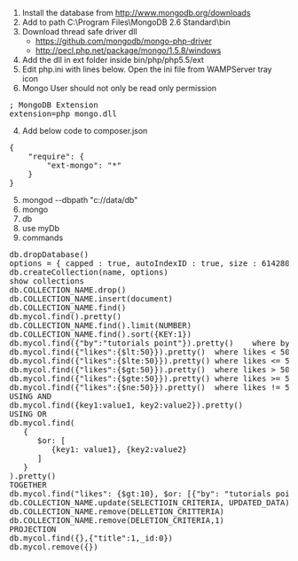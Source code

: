 ---
---
1. Install the database from http://www.mongodb.org/downloads
2. Add to path C:\Program Files\MongoDB 2.6 Standard\bin
2. Download thread safe driver dll 
	- https://github.com/mongodb/mongo-php-driver
	- http://pecl.php.net/package/mongo/1.5.8/windows
3. Add the dll in ext folder inside bin/php/php5.5/ext
4. Edit php.ini with lines below. Open the ini file from WAMPServer tray icon
5. Mongo User should not only be read only permission
<pre>
; MongoDB Extension
extension=php_mongo.dll
</pre>
4. Add below code to composer.json
<pre>
{
	"require": {
		"ext-mongo": "*"
  	}
}
</pre>
5. mongod --dbpath "c://data/db"
6. mongo
7. db
8. use myDb
9. commands
<pre>
db.dropDatabase()
options = { capped : true, autoIndexID : true, size : 6142800, max : 10000 } 
db.createCollection(name, options)
show collections
db.COLLECTION_NAME.drop()
db.COLLECTION_NAME.insert(document)
db.COLLECTION_NAME.find()
db.mycol.find().pretty()
db.COLLECTION_NAME.find().limit(NUMBER)
db.COLLECTION_NAME.find().sort({KEY:1})
db.mycol.find({"by":"tutorials point"}).pretty()	where by = 'tutorials point'
db.mycol.find({"likes":{$lt:50}}).pretty()	where likes < 50
db.mycol.find({"likes":{$lte:50}}).pretty()	where likes <= 50
db.mycol.find({"likes":{$gt:50}}).pretty()	where likes > 50
db.mycol.find({"likes":{$gte:50}}).pretty()	where likes >= 50
db.mycol.find({"likes":{$ne:50}}).pretty()	where likes != 50
USING AND
db.mycol.find({key1:value1, key2:value2}).pretty()
USING OR
db.mycol.find(
   {
      $or: [
	     {key1: value1}, {key2:value2}
      ]
   }
).pretty()
TOGETHER
db.mycol.find("likes": {$gt:10}, $or: [{"by": "tutorials point"}, {"title": "MongoDB Overview"}] }).pretty()
db.COLLECTION_NAME.update(SELECTIOIN_CRITERIA, UPDATED_DATA)
db.COLLECTION_NAME.remove(DELLETION_CRITTERIA)
db.COLLECTION_NAME.remove(DELETION_CRITERIA,1)
PROJECTION
db.mycol.find({},{"title":1,_id:0})
db.mycol.remove({})
</pre>
